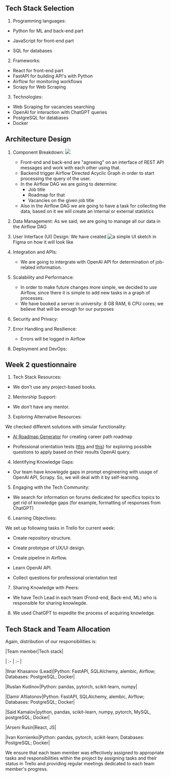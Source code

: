 ## Tech Stack Selection

1. Programming languages:

- Python for ML and back-end part

- JavaScript for front-end part

- SQL for databases

2. Frameworks:

- React for front-end part
- FastAPI for building API's with Python
- Airflow for monitoring workflows
- Scrapy for Web Scraping

3. Technologies:

- Web Scraping for vacancies searching
- OpenAI for interaction with ChatGPT queries
- PostgreSQL for databases
- Docker

## Architecture Design

1. Component Breakdown:
	![](https://github.com/IU-PR/Capstone_project/blob/AICareerGuide/static/AICareerGuide/architecture.png)

	* Front-end and back-end are "agreeing" on an interface of REST API messages and work with each other using that.
	* Backend trigger Airflow Directed Acyclic Graph in order to start processing the query of the user.
	* In the Airflow DAG we are going to determine:
	  	* Job title
		* Roadmap for that
		* Vacancies on the given job title
	* Also in the Airflow DAG we are going to have a task for collecting the data; based on it we will create an internal or external statistics

2. Data Management:
	As we said, we are going to manage all our data in the Airflow DAG

3. User Interface (UI) Design:
	We have created ![a simple UI sketch](https://www.figma.com/file/fECQWJjZB6fJCJnE5aKjCo/ai-roadmap.com-(Copy)?type=design&node-id=1403-2224) in Figma on how it will look like

4. Integration and APIs:
   	* We are going to intergrate with OpenAI API for determination of job-related information.

6. Scalability and Performance:
	* In order to make future changes more simple, we decided to use Airflow, since there it is simple to add new tasks in a graph of processes.
	* We have booked a server in university: 8 GB RAM, 6 CPU cores; we believe that will be enough for our purposes

7. Security and Privacy:

8. Error Handling and Resilience:
   	* Errors will be logged in Airflow

10. Deployment and DevOps:

## Week 2 questionnaire

1. Tech Stack Resources:

- We don't use any project-based books.

2. Mentorship Support:

- We don't have any mentor.

3. Exploring Alternative Resources:

We checked different solutions with simular functionality:

- [AI Roadmap Generator](https://ai-roadmap.com/) for creating career path roadmap

- Professional orientation tests ([this](https://www.careerexplorer.com/career-test/) and [this](https://www.123test.com/career-test/)) for exploring possible questions to apply based on their results OpenAI query.

4. Identifying Knowledge Gaps:

- Our team have knowlegde gaps in prompt engineering with usage of OpenAI API, Scrapy. So, we will deal with it by self-learning.

5. Engaging with the Tech Community:

- We search for information on forums dedicated for specifics topics to get rid of knowledge gaps (for example, formatting of responses from ChatGPT)

6. Learning Objectives:

We set up following tasks in Trello for current week:

- Create repository structure.

- Create prototype of UX/UI design.

- Create pipeline in Airflow.

- Learn OpenAI API.

- Collect questions for professional orientation test

7. Sharing Knowledge with Peers:

- We have Tech Lead in each team (Frond-end, Back-end, ML) who is responsible for sharing knowlegde.

8. We used ChatGPT to expedite the process of acquiring knowledge.

## Tech Stack and Team Allocation

Again, distribution of our responsibilities is:

|Team member|Tech stack|

| :- | :- |

|Ilnar Khasanov (Lead)|Python: FastAPI, SQLAlchemy, alembic, Airflow; Databases: PostgreSQL; Docker|

|Ruslan Kudinov|Python: pandas, pytorch, scikit-learn, numpy|

|Damir Afliatonov|Python: FastAPI, SQLAlchemy, alembic, Airflow; Databases: PostgreSQL; Docker|

|Said Kamalov|python, pandas, scikit-learn, numpy, pytorch, MySQL, postgreSQL; Docker|

|Arseni Rusin|React, JS|

|Ivan Kornienko|Python: pandas, pytorch, scikit-learn; Databases: PostgreSQL; Docker|

We ensure that each team member was effectively assigned to appropriate tasks and responsibilities within the project by assigning tasks and their status in Trello and providing regular meetings dedicated to each team member's progress.

